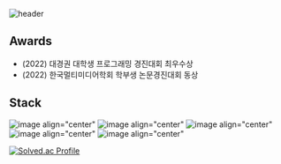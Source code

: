 ![header](https://capsule-render.vercel.app/api?type=cylinder&color=auto&height=100&section=header&text=wafla&fontSize=50)

## Awards
<ul>
        <li>(2022) 대경권 대학생 프로그래밍 경진대회 최우수상</li>
        <li>(2022) 한국멀티미디어학회 학부생 논문경진대회 동상</li>
</ul>

## Stack
![image align="center"](https://img.shields.io/badge/C-3178C6?style=flat&logo=C&logoColor=white)
![image align="center"](https://img.shields.io/badge/C++-0534b7?style=flat&logo=C%2B%2B&logoColor=white)
![image align="center"](https://img.shields.io/badge/Java-baee20?style=flat&logo=Java&logoColor=white)
![image align="center"](https://img.shields.io/badge/JavaScript-eeee22?style=flat&logo=JavaScript&logoColor=white)
![image align="center"](https://img.shields.io/badge/Python-F40D12?style=flat&logo=Python&logoColor=white)

[![Solved.ac Profile](http://mazassumnida.wtf/api/v2/generate_badge?boj=jjangguzi)](https://solved.ac/jjangguzi/)
